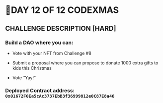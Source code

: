 # 🎄DAY 12 OF 12 CODEXMAS

## CHALLENGE DESCRIPTION [HARD]

### Build a DAO where you can:

- Vote with your NFT from Challenge #8

- Submit a proposal where you can propose to donate 1000 extra gifts to kids this Christmas

- Vote “Yay!”

### Deployed Contract address: `0x01672F0Ea5cAc3737EbB3f36999812e0C87E8a46`
